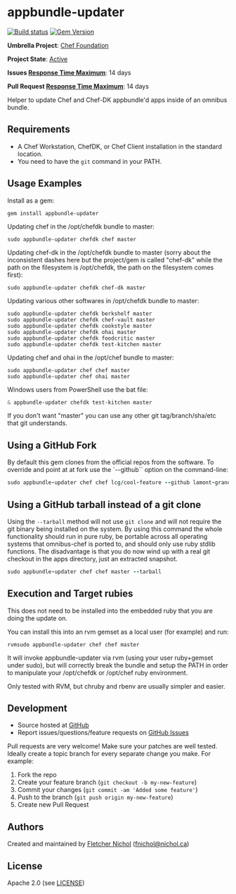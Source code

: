 # appbundle-updater
[![Build status](https://badge.buildkite.com/0d8c5acd906f8477d39b49680f28aa818149dd255ffdabf86f.svg?branch=master)](https://buildkite.com/chef-oss/chef-appbundle-updater-master-verify)
[![Gem Version](https://badge.fury.io/rb/appbundle-updater.svg)](https://badge.fury.io/rb/appbundle-updater)

**Umbrella Project**: [Chef Foundation](https://github.com/chef/chef-oss-practices/blob/master/projects/chef-foundation.md)

**Project State**: [Active](https://github.com/chef/chef-oss-practices/blob/master/repo-management/repo-states.md#active)

**Issues [Response Time Maximum](https://github.com/chef/chef-oss-practices/blob/master/repo-management/repo-states.md)**: 14 days

**Pull Request [Response Time Maximum](https://github.com/chef/chef-oss-practices/blob/master/repo-management/repo-states.md)**: 14 days

Helper to update Chef and Chef-DK appbundle'd apps inside of an omnibus bundle.

## Requirements

* A Chef Workstation, ChefDK, or Chef Client installation in the standard location.
* You need to have the `git` command in your PATH.

## Usage Examples

Install as a gem:

```
gem install appbundle-updater
```

Updating chef in the /opt/chefdk bundle to master:

```
sudo appbundle-updater chefdk chef master
```

Updating chef-dk in the /opt/chefdk bundle to master (sorry about the inconsistent dashes here
but the project/gem is called "chef-dk" while the path on the filesystem is /opt/chefdk, the
path on the filesystem comes first):

```
sudo appbundle-updater chefdk chef-dk master
```

Updating various other softwares in /opt/chefdk bundle to master:

```
sudo appbundle-updater chefdk berkshelf master
sudo appbundle-updater chefdk chef-vault master
sudo appbundle-updater chefdk cookstyle master
sudo appbundle-updater chefdk ohai master
sudo appbundle-updater chefdk foodcritic master
sudo appbundle-updater chefdk test-kitchen master
```

Updating chef and ohai in the /opt/chef bundle to master:

```
sudo appbundle-updater chef chef master
sudo appbundle-updater chef ohai master
```

Windows users from PowerShell use the bat file:

```powershell
& appbundle-updater chefdk test-kitchen master
```

If you don't want "master" you can use any other git tag/branch/sha/etc that git understands.

## Using a GitHub Fork

By default this gem clones from the official repos from the software.  To override and point
at at fork use the `--github`` option on the command-line:

```ruby
sudo appbundle-updater chef chef lcg/cool-feature --github lamont-granquist/chef
```

## Using a GitHub tarball instead of a git clone

Using the `--tarball` method will not use `git clone` and will not require the git binary being
installed on the system.  By using this command the whole functionality should run in pure ruby,
be portable across all operating systems that omnibus-chef is ported to, and should only use
ruby stdlib functions.  The disadvantage is that you do now wind up with a real git checkout
in the apps directory, just an extracted snapshot.

```ruby
sudo appbundle-updater chef chef master --tarball
```

## Execution and Target rubies

This does not need to be installed into the embedded ruby that you are doing the update on.

You can install this into an rvm gemset as a local user (for example) and run:

```
rvmsudo appbundle-updater chef chef master
```

It will invoke appbundle-updater via rvm (using your user ruby+gemset under sudo), but will
correctly break the bundle and setup the PATH in order to manipulate your /opt/chefdk or
/opt/chef ruby environment.

Only tested with RVM, but chruby and rbenv are usually simpler and easier.

## <a name="development"></a> Development

* Source hosted at [GitHub][repo]
* Report issues/questions/feature requests on [GitHub Issues][issues]

Pull requests are very welcome! Make sure your patches are well tested.
Ideally create a topic branch for every separate change you make. For
example:

1. Fork the repo
2. Create your feature branch (`git checkout -b my-new-feature`)
3. Commit your changes (`git commit -am 'Added some feature'`)
4. Push to the branch (`git push origin my-new-feature`)
5. Create new Pull Request

## <a name="authors"></a> Authors

Created and maintained by [Fletcher Nichol][fnichol] (<fnichol@nichol.ca>)

## <a name="license"></a> License

Apache 2.0 (see [LICENSE][license])

[license]:      https://github.com/chef/appbundle-updater/blob/master/LICENSE
[fnichol]:      https://github.com/fnichol
[repo]:         https://github.com/chef/appbundle-updater
[issues]:       https://github.com/chef/appbundle-updater/issues
